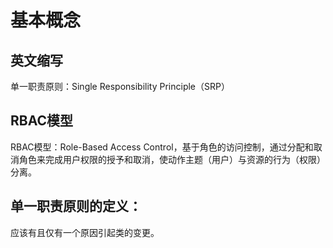 # 基本概念
## 英文缩写
单一职责原则：Single Responsibility Principle（SRP）

## RBAC模型
RBAC模型：Role-Based Access Control，基于角色的访问控制，通过分配和取消角色来完成用户权限的授予和取消，使动作主题（用户）与资源的行为（权限）分离。

## 单一职责原则的定义：
应该有且仅有一个原因引起类的变更。